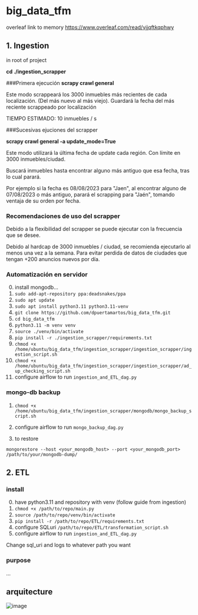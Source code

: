 # big_data_tfm

overleaf link to memory https://www.overleaf.com/read/vjjqftkqphwy

## 1. Ingestion

in root of project 

**cd ./ingestion_scrapper**

###Primera ejecución
**scrapy crawl general**

Este modo scrappeará los 3000 inmuebles más recientes de cada localización.
(Del más nuevo al más viejo).
Guardará la fecha del más reciente scrappeado por localización

TIEMPO ESTIMADO: 10 inmuebles / s

###Sucesivas ejuciones del scrapper

**scrapy crawl general -a update_mode=True**

Este modo utilizará la última fecha de update cada región. Con límite en 3000 inmuebles/ciudad.

Buscará inmuebles hasta encontrar alguno más antiguo que esa fecha, tras lo cual parará.

Por ejemplo si la fecha es 08/08/2023 para "Jaen", al encontrar alguno de 07/08/2023 o más antiguo, parará 
el scrapping para "Jaén", tomando ventaja de su orden por fecha.

### Recomendaciones de uso del scrapper

Debido a la flexibilidad del scrapper se puede ejecutar con la frecuencia que se desee. 

Debido al hardcap de 3000 inmuebles / ciudad, se recomienda ejecutarlo al menos una vez a la semana. Para evitar perdida de datos de ciudades que tengan +200 anuncios nuevos por día.

### Automatización en servidor 

0. install mongodb...
1. `sudo add-apt-repository ppa:deadsnakes/ppa`
2. `sudo apt update`
3. `sudo apt install python3.11 python3.11-venv`
4. `git clone https://github.com/dpuertamartos/big_data_tfm.git`
5. `cd big_data_tfm`
6. `python3.11 -m venv venv`
7. `source ./venv/bin/activate`
8. `pip install -r ./ingestion_scrapper/requirements.txt`
9. `chmod +x /home/ubuntu/big_data_tfm/ingestion_scrapper/ingestion_scrapper/ingestion_script.sh`
10. `chmod +x /home/ubuntu/big_data_tfm/ingestion_scrapper/ingestion_scrapper/ad_up_checking_script.sh`
11. configure airflow to run `ingestion_and_ETL_dag.py`

### mongo-db backup

1. `chmod +x /home/ubuntu/big_data_tfm/ingestion_scrapper/mongodb/mongo_backup_script.sh`
2. configure airflow to run `mongo_backup_dag.py`


3. to restore

`mongorestore --host <your_mongodb_host> --port <your_mongodb_port> /path/to/your/mongodb-dump/`

## 2. ETL

### install

0. have python3.11 and repository with venv (follow guide from ingestion)
1. `chmod +x /path/to/repo/main.py`
2. `source /path/to/repo/venv/bin/activate`
3. `pip install -r /path/to/repo/ETL/requirements.txt`
4. configure SQLuri `/path/to/repo/ETL/transformation_script.sh`
5. configure airflow to run `ingestion_and_ETL_dag.py`


Change sql_uri and logs to whatever path you want

### purpose

...

## arquitecture 

![image](https://github.com/dpuertamartos/big_data_tfm/assets/92330952/a4a6c333-3fe6-4846-8ec7-ade61d227462)



